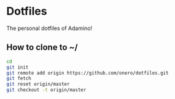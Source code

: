 # Dotfiles
The personal dotfiles of Adamino!

## How to clone to ~/
```bash
cd
git init 
git remote add origin https://github.com/onero/dotfiles.git
git fetch
git reset origin/master
git checkout -t origin/master
```

